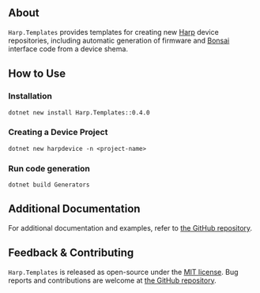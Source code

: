 ## About

`Harp.Templates` provides templates for creating new [Harp](https://harp-tech.org/) device repositories, including automatic generation of firmware and [Bonsai](https://bonsai-rx.org/) interface code from a device shema.

## How to Use

### Installation

```
dotnet new install Harp.Templates::0.4.0
```

### Creating a Device Project

```
dotnet new harpdevice -n <project-name>
```

### Run code generation

```
dotnet build Generators
```

## Additional Documentation

For additional documentation and examples, refer to [the GitHub repository](https://github.com/harp-tech/reflex-generator).

## Feedback & Contributing

`Harp.Templates` is released as open-source under the [MIT license](https://licenses.nuget.org/MIT). Bug reports and contributions are welcome at [the GitHub repository](https://github.com/harp-tech/reflex-generator).